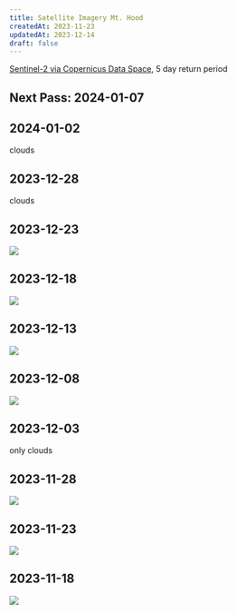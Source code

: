 ```yaml
---
title: Satellite Imagery Mt. Hood
createdAt: 2023-11-23
updatedAt: 2023-12-14
draft: false
---
```

[Sentinel-2 via Copernicus Data Space](https://dataspace.copernicus.eu/), 5 day return period

## Next Pass: 2024-01-07

## 2024-01-02
clouds

## 2023-12-28
clouds

## 2023-12-23
[![](/img/ski/MtHood/satellite/2023-12-23-00-00_2023-12-23-23-59_Sentinel-2_L2A_True_color_thumbnail.png)](/img/ski/MtHood/satellite/2023-12-23-00-00_2023-12-23-23-59_Sentinel-2_L2A_True_color.png "Mt. Hood 2023-12-23")

## 2023-12-18
[![](/img/ski/MtHood/satellite/2023-12-18-00-00_2023-12-18-23-59_Sentinel-2_L2A_True_color_thumbnail.png)](/img/ski/MtHood/satellite/2023-12-18-00-00_2023-12-18-23-59_Sentinel-2_L2A_True_color.png "Mt. Hood 2023-12-18")

## 2023-12-13
[![](/img/ski/MtHood/satellite/2023-12-13-00-00_2023-12-13-23-59_Sentinel-2_L2A_True_color_thumbnail.png)](/img/ski/MtHood/satellite/2023-12-13-00-00_2023-12-13-23-59_Sentinel-2_L2A_True_color.png "Mt. Hood 2023-12-13")

## 2023-12-08
[![](/img/ski/MtHood/satellite/2023-12-08-00-00_2023-12-08-23-59_Sentinel-2_L2A_True_color_thumbnail.png)](/img/ski/MtHood/satellite/2023-12-08-00-00_2023-12-08-23-59_Sentinel-2_L2A_True_color.png "Mt. Hood 2023-12-08")

## 2023-12-03
only clouds

## 2023-11-28

[![](/img/ski/MtHood/satellite/2023-11-28-00-00_2023-11-28-23-59_Sentinel-2_L2A_True_color_thumbnail.png)](/img/ski/MtHood/satellite/2023-11-28-00-00_2023-11-28-23-59_Sentinel-2_L2A_True_color.png "Mt. Hood 2023-11-28")

## 2023-11-23

[![](/img/ski/MtHood/satellite/2023-11-23-00-00_2023-11-23-23-59_Sentinel-2_L2A_True_color_thumbnail.png)](/img/ski/MtHood/satellite/2023-11-23-00-00_2023-11-23-23-59_Sentinel-2_L2A_True_color.png "Mt. Hood 2023-11-23")

## 2023-11-18

[![](/img/ski/MtHood/satellite/2023-11-18-00-00_2023-11-18-23-59_Sentinel-2_L2A_True_color_thumbnail.png)](/img/ski/MtHood/satellite/2023-11-18-00-00_2023-11-18-23-59_Sentinel-2_L2A_True_color.png "Mt. Hood 2023-11-18")
